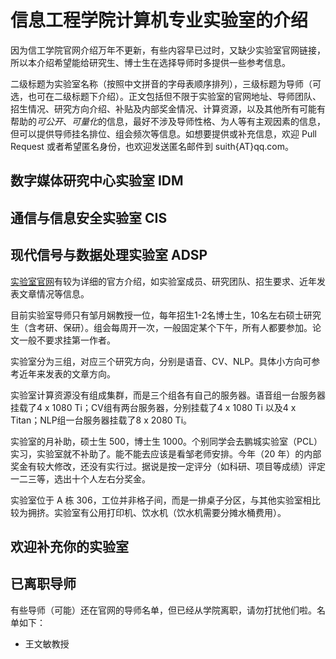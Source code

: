 # 信息工程学院计算机专业实验室的介绍

因为信工学院官网介绍万年不更新，有些内容早已过时，又缺少实验室官网链接，所以本介绍希望能给研究生、博士生在选择导师时多提供一些参考信息。

二级标题为实验室名称（按照中文拼音的字母表顺序排列），三级标题为导师（可选，也可在二级标题下介绍）。正文包括但不限于实验室的官网地址、导师团队、招生情况、研究方向介绍、补贴及内部奖金情况、计算资源，以及其他所有可能有帮助的*可公开*、*可量化*的信息，最好不涉及导师性格、为人等有主观因素的信息，但可以提供导师挂名排位、组会频次等信息。如想要提供或补充信息，欢迎 Pull Request 或者希望匿名身份，也欢迎发送匿名邮件到 suith{AT}qq.com。

## 数字媒体研究中心实验室 IDM


## 通信与信息安全实验室 CIS


## 现代信号与数据处理实验室 ADSP

[实验室官网](http://web.pkusz.edu.cn/adsp)有较为详细的官方介绍，如实验室成员、研究团队、招生要求、近年发表文章情况等信息。

目前实验室导师只有邹月娴教授一位，每年招生1-2名博士生，10名左右硕士研究生（含考研、保研）。组会每周开一次，一般固定某个下午，所有人都要参加。论文一般不要求挂第一作者。

实验室分为三组，对应三个研究方向，分别是语音、CV、NLP。具体小方向可参考近年来发表的文章方向。

实验室计算资源没有组成集群，而是三个组各有自己的服务器。语音组一台服务器挂载了4 x 1080 Ti；CV组有两台服务器，分别挂载了4 x 1080 Ti 以及4 x Titan；NLP组一台服务器挂载了8 x 2080 Ti。

实验室的月补助，硕士生 500，博士生 1000。个别同学会去鹏城实验室（PCL）实习，实验室就不补助了。能不能去应该是看邹老师安排。今年（20 年）的内部奖金有较大修改，还没有实行过。据说是按一定评分（如科研、项目等成绩）评定一二三等，选出十个人左右分奖金。

实验室位于 A 栋 306，工位并非格子间，而是一排桌子分区，与其他实验室相比较为拥挤。实验室有公用打印机、饮水机（饮水机需要分摊水桶费用）。


## 欢迎补充你的实验室

## 已离职导师

有些导师（可能）还在官网的导师名单，但已经从学院离职，请勿打扰他们啦。名单如下：

- 王文敏教授


